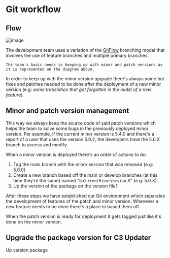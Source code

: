 # Git workflow

## Flow

![image](../../assets/images/git-diagram.png)


The development team uses a variation of the [GitFlow](https://www.atlassian.com/git/tutorials/comparing-workflows/gitflow-workflow) branching model that involves the use of feature branches and multiple primary branches.

`
The team's basic needs is keeping up with minor and patch versions as it is represented on the diagram above.
`

In order to keep up with the minor version upgrade there's always some hot fixes and patches needed to be done after the deployment of a new minor version (e.g: *some translation that got forgotten in the midst of a new feature*).

## Minor and patch version management

This way we always keep the source code of said patch versions which helps the team to solve some bugs in the previously deployed minor version. Per example, if the current minor version is 5.4.0 and there's a report of a user that uses the version 5.0.2, the developers have the 5.0.X branch to access and modify.

When a minor version is deployed there's an order of actions to do:

1. Tag the main branch with the minor version that was released (e.g: 5.0.0)
2. Create a new branch based off the main or develop branches (at this time they're the same) named "5.`CurrentMinorVersion`.X" (e.g: 5.0.X)
3. Up the version of the package on the version file?

After these steps we have estabilished our Git environment which separates the development of features of the patch and minor version.
Whenever a new feature needs to be done there's a place to based them off.

When the patch version is ready for deployment it gets tagged just like it's done on the minor version.

## Upgrade the package version for C3 Updater

Up version package